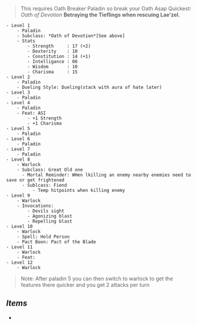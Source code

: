 > This requires Oath Breaker Paladin so break your Oath Asap
> Quickest: *Oath of Devotion*
> 	**Betraying the Tieflings when rescuing Lae’zel.**

```dirtree
- Level 1
	- Paladin
	- Subclass: *Oath of Devotion*[See above]
	- Stats
		- Strength     : 17 (+2)
		- Dexterity    : 10
		- Constitution : 14 (+1)
		- Intelligance : 08
		- Wisdom       : 10
		- Charisma     : 15
- Level 2
	- Paladin
	- Dueling Style: Dueling(stack with aura of hate later)
- Level 3
	- Paladin
- Level 4
	- Paladin
	- Feat: ASI
		- +1 Strength
		- +1 Charisma
- Level 5
	- Paladin
- Level 6
	- Paladin
- Level 7
	- Paladin
- Level 8
	- Warlock
	- Subclass: Great Old one
	  - Mortal Reminder: WHen lkilling an enemy nearby enemies need to save or get frightened
	  - Sublcass: Fiend
		  - Temp hitpoints when killing enemy
- Level 9
	- Warlock
	- Invocations:
		- Devils sight
		- Agonizing blast
		- Repelling blast
- Level 10
	- Warlock
	- Spell: Hold Person
	- Pact Boon: Pact of the Blade
- Level 11
	- Warlock
	- Feat: 
- Level 12
	- Warlock
```


> Note:
> After paladin 5 you can then switch to warlock to get the features there quicker and you get 2 attacks per turn
## *Items*

- 